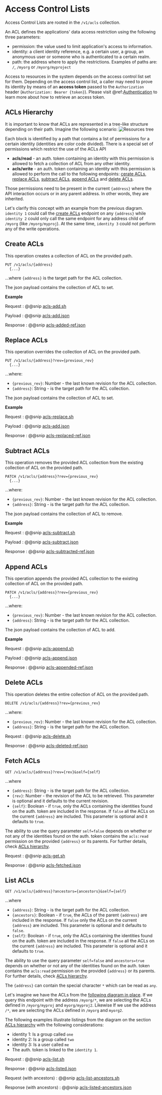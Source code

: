 # Access Control Lists

Access Control Lists are rooted in the `/v1/acls` collection.

An ACL defines the applications' data access restriction using the following three parameters:
         
- permission: the value used to limit application's access to information.
- identity: a client identity reference, e.g. a certain user, a group, an anonymous user or someone who is authenticated to a certain realm.
- path: the address where to apply the restrictions. Examples of paths are: `/`, `/myorg` or `/myorg/myproject`

Access to resources in the system depends on the access control list set for them. Depending on the access control list, a caller may need to prove its identity by means of an **access token** passed to the `Authorization` header (`Authorization: Bearer {token}`). Please visit @ref:[Authentication](./authentication.md) to learn more about how to retrieve an access token.

## ACLs Hierarchy

It is important to know that ACLs are represented in a tree-like structure depending on their path. Imagine the following scenario:
![Resources tree](../assets/permissions-tree.png "Permissions tree")

Each block is identified by a path that contains a list of permissions for a certain identity (identities are color code divided). There is a special set of permissions which restrict the use of the ACLs API

- **acls/read** - an auth. token containing an identity with this permission is allowed to fetch a collection of ACL from any other identity.
- **acls/write** - an auth. token containing an identity with this permission is allowed to perform the call to the following endpoints: [cerate ACLs](#create-acls), [replace ACLs](#replace-acls), [subtract ACLs](#subtract-acls), [append ACLs](#append-acls) and [delete ACLs](#delete-acls).

Those permissions need to be present in the current `{address}` where the API interaction occurs or in any parent address. In other words, they are inherited.

Let's clarify this concept with an example from the previous diagram. `identity 1` could call the [create ACLs](#create-acls) endpoint on any `{address}` while `identity 2` could only call the same endpoint for any address child of `/myorg` (like `/myorg/myproj`). At the same time, `identity 3` could not perform any of the write operations.

## Create ACLs

This operation creates a collection of ACL on the provided path.
```
PUT /v1/acls/{address}
  {...}
```
...where `{address}` is the target path for the ACL collection.

The json payload contains the collection of ACL to set.

**Example**

Request
:   @@snip [acls-add.sh](../assets/acls-add.sh)

Payload
:   @@snip [acls-add.json](../assets/acls-add.json)

Response
:   @@snip [acls-added-ref.json](../assets/acls-added-ref.json)


## Replace ACLs

This operation overrides the collection of ACL on the provided path.
```
PUT /v1/acls/{address}?rev={previous_rev}
  {...}
```

...where:

- `{previous_rev}`: Number - the last known revision for the ACL collection.
- `{address}`: String - is the target path for the ACL collection.

The json payload contains the collection of ACL to set.

**Example**

Request
:   @@snip [acls-replace.sh](../assets/acls-replace.sh)

Payload
:   @@snip [acls-add.json](../assets/acls-add.json)

Response
:   @@snip [acls-replaced-ref.json](../assets/acls-replaced-ref.json)


## Subtract ACLs

This operation removes the provided ACL collection from the existing collection of ACL on the provided path.

```
PATCH /v1/acls/{address}?rev={previous_rev}
  {...}
```
...where:

- `{previous_rev}`: Number - the last known revision for the ACL collection.
- `{address}`: String - is the target path for the ACL collection.
 
The json payload contains the collection of ACL to remove.

**Example**

Request
:   @@snip [acls-subtract.sh](../assets/acls-subtract.sh)

Payload
:   @@snip [acls-subtract.json](../assets/acls-subtract.json)

Response
:   @@snip [acls-subtracted-ref.json](../assets/acls-subtracted-ref.json)

## Append ACLs

This operation appends the provided ACL collection to the existing collection of ACL on the provided path.

```
PATCH /v1/acls/{address}?rev={previous_rev}
  {...}
```
...where:

- `{previous_rev}`: Number - the last known revision for the ACL collection.
- `{address}`: String - is the target path for the ACL collection.

The json payload contains the collection of ACL to add.

**Example**

Request
:   @@snip [acls-append.sh](../assets/acls-append.sh)

Payload
:   @@snip [acls-append.json](../assets/acls-append.json)

Response
:   @@snip [acls-appended-ref.json](../assets/acls-appended-ref.json)


## Delete ACLs

This operation deletes the entire collection of ACL on the provided path.

```
DELETE /v1/acls/{address}?rev={previous_rev}
```

...where:
 
- `{previous_rev}`: Number - the last known revision for the ACL collection.
- `{address}`: String - is the target path for the ACL collection.

Request
:   @@snip [acls-delete.sh](../assets/acls-delete.sh)

Response
:   @@snip [acls-deleted-ref.json](../assets/acls-deleted-ref.json)


## Fetch ACLs

```
GET /v1/acls/{address}?rev={rev}&self={self}
```

...where 

- `{address}`: String - is the target path for the ACL collection.
- `{rev}`: Number - the revision of the ACL to be retrieved. This parameter is optional and it defaults to the current revision.
- `{self}`: Boolean - if `true`, only the ACLs containing the identities found on the auth. token are included in the response. If `false` all the ACLs on the current `{address}` are included. This parameter is optional and it defaults to `true`.

The ability to use the query parameter `self=false` depends on whether or not any of the identities found on the auth. token contains the `acls:read` permission on the provided `{address}` or its parents. For further details, check [ACLs hierarchy](#acls-hierarchy).

Request
:   @@snip [acls-get.sh](../assets/acls-get.sh)

Response
:   @@snip [acls-fetched.json](../assets/acls-fetched.json)


## List ACLs

```
GET /v1/acls/{address}?ancestors={ancestors}&self={self}
```

...where 

- `{address}`: String - is the target path for the ACL collection.
- `{ancestors}`: Boolean - if `true`, the ACLs of the parent `{address}` are included in the response. If `false` only the ACLs on the current `{address}` are included. This parameter is optional and it defaults to `false`.
- `{self}`: Boolean - if `true`, only the ACLs containing the identities found on the auth. token are included in the response. If `false` all the ACLs on the current `{address}` are included. This parameter is optional and it defaults to `true`.

The ability to use the query parameter `self=false` and `ancestors=true` depends on whether or not any of the identities found on the auth. token contains the `acls:read` permission on the provided `{address}` or its parents. For further details, check [ACLs hierarchy](#acls-hierarchy).

The `{address}` can contain the special character `*` which can be read as `any`. 

Let's imagine we have the ACLs from the [following diagram in place](#acls-hierarchy). If we query this endpoint with the address `/myorg/*`, we are selecting the ACLs defined in `/myorg/myproj` and `myorg/myproj2`. Likewise If we use the address `/*`, we are selecting the ACLs defined in `/myorg` and `myorg2`.

The following examples illustrate listings from the diagram on the section [ACLs hierarchy](#acls-hierarchy) with the following considerations:

- identity 1: Is a group called `one`
- identity 2: Is a group called `two`
- identity 3: Is a user called `me`
- The auth. token is linked to the `identity 1`.

Request
:   @@snip [acls-list.sh](../assets/acls-list.sh)

Response
:   @@snip [acls-listed.json](../assets/acls-listed.json)

Request (with ancestors)
:   @@snip [acls-list-ancestors.sh](../assets/acls-list-ancestors.sh)

Response (with ancestors)
:   @@snip [acls-listed-ancestors.json](../assets/acls-listed-ancestors.json)
